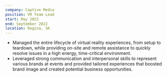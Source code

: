 ```yaml
---
company: Captive Media
position: VR Team Lead
start: May 2022
end: September 2022
location: Regina, SK
---
```


-   Managed the entire lifecycle of virtual reality experiences, from setup to teardown, while providing on-site and remote assistance to quickly resolve issues in a high energy, time-critical environment.
-   Leveraged strong communication and interpersonal skills to represent various brands at events and provided tailored experiences that boosted brand image and created potential business opportunities.
